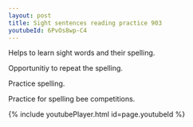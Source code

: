 ```yaml
---
layout: post
title: Sight sentences reading practice 903
youtubeId: 6PvOs8wp-C4
---
```

 
 
Helps to learn sight words and their spelling.

Opportunitiy to repeat the spelling. 

Practice spelling. 
 
Practice for spelling bee competitions. 
 
{% include youtubePlayer.html id=page.youtubeId %}
 
 
